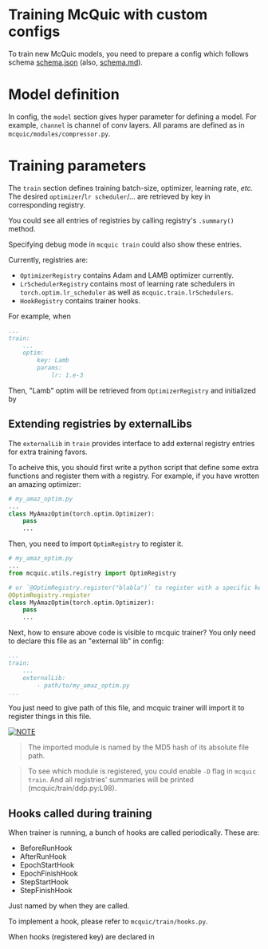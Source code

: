 # Training McQuic with custom configs

To train new McQuic models, you need to prepare a config which follows schema [schema.json](./schema.json) (also, [schema.md](./schema.md)).

# Model definition

In config, the `model` section gives hyper parameter for defining a model. For example, `channel` is channel of conv layers. All params are defined as in `mcquic/modules/compressor.py`.

# Training parameters

The `train` section defines training batch-size, optimizer, learning rate, *etc.* The desired `optimizer`/`lr scheduler`/... are retrieved by key in corresponding registry.

You could see all entries of registries by calling registry's `.summary()` method.

Specifying debug mode in `mcquic train` could also show these entries.

Currently, registries are:

- `OptimizerRegistry` contains Adam and LAMB optimizer currently.
- `LrSchedulerRegistry` contains most of learning rate schedulers in `torch.optim.lr_scheduler` as well as `mcquic.train.lrSchedulers`.
- `HookRegistry` contains trainer hooks.

For example, when
```yaml
...
train:
    ...
    optim:
        key: Lamb
        params:
            lr: 1.e-3
```
Then, "Lamb" optim will be retrieved from `OptimizerRegistry` and initialized by
## Extending registries by externalLibs

The `externalLib` in `train` provides interface to add external registry entries for extra training favors.

To acheive this, you should first write a python script that define some extra functions and register them with a registry. For example, if you have wrotten an amazing optimizer:
```python
# my_amaz_optim.py
...
class MyAmazOptim(torch.optim.Optimizer):
    pass
    ...
```
Then, you need to import `OptimRegistry` to register it.
```python
# my_amaz_optim.py
...
from mcquic.utils.registry import OptimRegistry

# or `@OptimRegistry.register("blabla")` to register with a specific key.
@OptimRegistry.register
class MyAmazOptim(torch.optim.Optimizer):
    pass
    ...
```
Next, how to ensure above code is visible to mcquic trainer? You only need to declare this file as an "external lib" in config:
```yaml
...
train:
    ...
    externalLib:
        - path/to/my_amaz_optim.py
...
```
You just need to give path of this file, and mcquic trainer will import it to register things in this file.

<a href="#">
  <image src="https://img.shields.io/badge/NOTE-yellow?style=for-the-badge" alt="NOTE"/>
</a>

> The imported module is named by the MD5 hash of its absolute file path.

> To see which module is registered, you could enable `-D` flag in `mcquic train`. And all registries' summaries will be printed (mcquic/train/ddp.py:L98).

## Hooks called during training

When trainer is running, a bunch of hooks are called periodically. These are:

- BeforeRunHook
- AfterRunHook
- EpochStartHook
- EpochFinishHook
- StepStartHook
- StepFinishHook

Just named by when they are called.

To implement a hook, please refer to `mcquic/train/hooks.py`.

When hooks (registered key) are declared in
